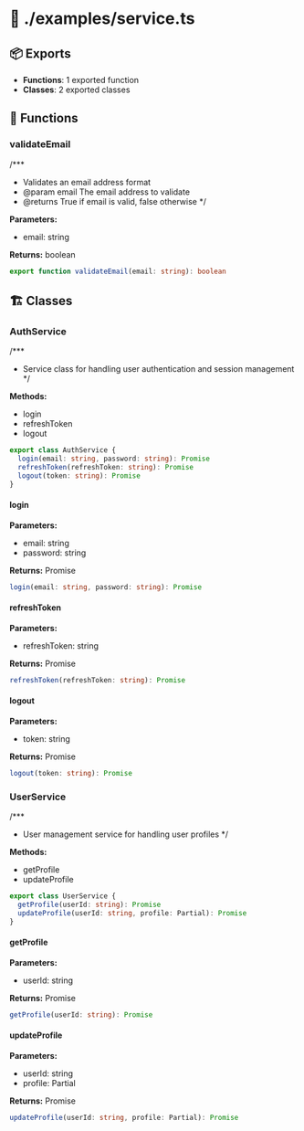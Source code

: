 # 📁 ./examples/service.ts

## 📦 Exports
- **Functions**: 1 exported function
- **Classes**: 2 exported classes

## 🔧 Functions

### validateEmail
/***
 * Validates an email address format
 * @param email The email address to validate
 * @returns True if email is valid, false otherwise
 */


**Parameters:**
- email: string

**Returns:** boolean

```typescript
export function validateEmail(email: string): boolean
```

## 🏗️ Classes

### AuthService
/***
 * Service class for handling user authentication and session management
 */

**Methods:**
- login
- refreshToken
- logout

```typescript
export class AuthService {
  login(email: string, password: string): Promise
  refreshToken(refreshToken: string): Promise
  logout(token: string): Promise
}
```

#### login

**Parameters:**
- email: string
- password: string

**Returns:** Promise

```typescript
login(email: string, password: string): Promise
```

#### refreshToken

**Parameters:**
- refreshToken: string

**Returns:** Promise

```typescript
refreshToken(refreshToken: string): Promise
```

#### logout

**Parameters:**
- token: string

**Returns:** Promise

```typescript
logout(token: string): Promise
```

### UserService
/***
 * User management service for handling user profiles
 */

**Methods:**
- getProfile
- updateProfile

```typescript
export class UserService {
  getProfile(userId: string): Promise
  updateProfile(userId: string, profile: Partial): Promise
}
```

#### getProfile

**Parameters:**
- userId: string

**Returns:** Promise

```typescript
getProfile(userId: string): Promise
```

#### updateProfile

**Parameters:**
- userId: string
- profile: Partial

**Returns:** Promise

```typescript
updateProfile(userId: string, profile: Partial): Promise
```
